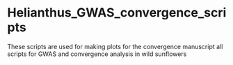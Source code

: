 # Helianthus_GWAS_convergence_scripts
These scripts are used for making plots for the convergence manuscript
all scripts for GWAS and convergence analysis in wild sunflowers
